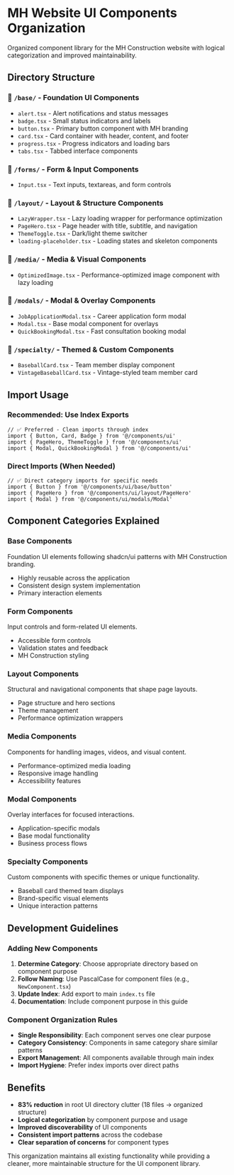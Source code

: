 # MH Website UI Components Organization

Organized component library for the MH Construction website with logical categorization and improved maintainability.

## Directory Structure

### 📁 `/base/` - Foundation UI Components

- `alert.tsx` - Alert notifications and status messages
- `badge.tsx` - Small status indicators and labels
- `button.tsx` - Primary button component with MH branding
- `card.tsx` - Card container with header, content, and footer
- `progress.tsx` - Progress indicators and loading bars
- `tabs.tsx` - Tabbed interface components

### 📁 `/forms/` - Form & Input Components

- `Input.tsx` - Text inputs, textareas, and form controls

### 📁 `/layout/` - Layout & Structure Components

- `LazyWrapper.tsx` - Lazy loading wrapper for performance optimization
- `PageHero.tsx` - Page header with title, subtitle, and navigation
- `ThemeToggle.tsx` - Dark/light theme switcher
- `loading-placeholder.tsx` - Loading states and skeleton components

### 📁 `/media/` - Media & Visual Components

- `OptimizedImage.tsx` - Performance-optimized image component with lazy loading

### 📁 `/modals/` - Modal & Overlay Components

- `JobApplicationModal.tsx` - Career application form modal
- `Modal.tsx` - Base modal component for overlays
- `QuickBookingModal.tsx` - Fast consultation booking modal

### 📁 `/specialty/` - Themed & Custom Components

- `BaseballCard.tsx` - Team member display component
- `VintageBaseballCard.tsx` - Vintage-styled team member card

## Import Usage

### Recommended: Use Index Exports

```tsx
// ✅ Preferred - Clean imports through index
import { Button, Card, Badge } from '@/components/ui'
import { PageHero, ThemeToggle } from '@/components/ui'
import { Modal, QuickBookingModal } from '@/components/ui'
```

### Direct Imports (When Needed)

```tsx
// ✅ Direct category imports for specific needs
import { Button } from '@/components/ui/base/button'
import { PageHero } from '@/components/ui/layout/PageHero'
import { Modal } from '@/components/ui/modals/Modal'
```

## Component Categories Explained

### Base Components

Foundation UI elements following shadcn/ui patterns with MH Construction branding.

- Highly reusable across the application
- Consistent design system implementation
- Primary interaction elements

### Form Components

Input controls and form-related UI elements.

- Accessible form controls
- Validation states and feedback
- MH Construction styling

### Layout Components

Structural and navigational components that shape page layouts.

- Page structure and hero sections
- Theme management
- Performance optimization wrappers

### Media Components

Components for handling images, videos, and visual content.

- Performance-optimized media loading
- Responsive image handling
- Accessibility features

### Modal Components

Overlay interfaces for focused interactions.

- Application-specific modals
- Base modal functionality
- Business process flows

### Specialty Components

Custom components with specific themes or unique functionality.

- Baseball card themed team displays
- Brand-specific visual elements
- Unique interaction patterns

## Development Guidelines

### Adding New Components

1. **Determine Category**: Choose appropriate directory based on component purpose
2. **Follow Naming**: Use PascalCase for component files (e.g., `NewComponent.tsx`)
3. **Update Index**: Add export to main `index.ts` file
4. **Documentation**: Include component purpose in this guide

### Component Organization Rules

- **Single Responsibility**: Each component serves one clear purpose
- **Category Consistency**: Components in same category share similar patterns
- **Export Management**: All components available through main index
- **Import Hygiene**: Prefer index imports over direct paths

## Benefits

- **83% reduction** in root UI directory clutter (18 files → organized structure)
- **Logical categorization** by component purpose and usage
- **Improved discoverability** of UI components
- **Consistent import patterns** across the codebase
- **Clear separation of concerns** for component types

This organization maintains all existing functionality while providing a cleaner, more
maintainable structure for the UI component library.

